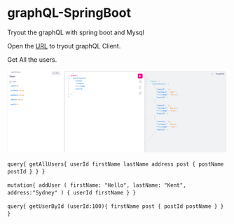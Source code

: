 # graphQL-SpringBoot

Tryout the graphQL with spring boot and Mysql

Open the [URL](http://localhost:8080/graphiql?path=/graphql) to tryout graphQL Client.

Get All the users.

![img.png](img.png)

`query{
getAllUsers{
userId
firstName
lastName
address
post {
postName
postId
    }
}
}`

`mutation{
addUser (
firstName: "Hello",
lastName: "Kent",
address:"Sydney"
) {
userId
firstName
}
}`

`query{
getUserById (userId:100){
firstName
post {
postId
postName
}
}
}`

